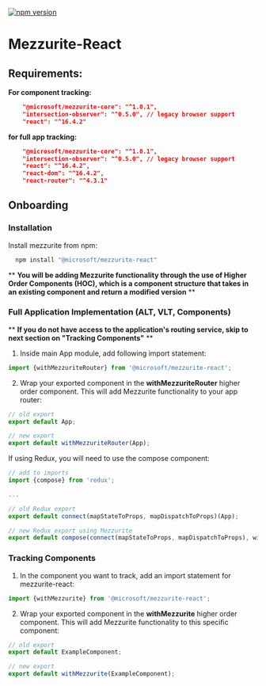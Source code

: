 [![npm version](https://badge.fury.io/js/%40microsoft%2Fmezzurite-react.svg)](https://badge.fury.io/js/%40microsoft%2Fmezzurite-react)

# Mezzurite-React

## Requirements:


**For component tracking:** 
```json
    "@microsoft/mezzurite-core": "^1.0.1",
    "intersection-observer": "^0.5.0", // legacy browser support
    "react": "^16.4.2"
```
**for full app tracking:**
```json
    "@microsoft/mezzurite-core": "^1.0.1",
    "intersection-observer": "^0.5.0", // legacy browser support
    "react": "^16.4.2",
    "react-dom": "^16.4.2",
    "react-router": "^4.3.1"
```

## Onboarding


### Installation
Install mezzurite from npm:
```javascript
  npm install "@microsoft/mezzurite-react"
```

** **You will be adding Mezzurite functionality through the use of Higher Order Components (HOC), which is a component structure that takes in an existing component and return a modified version** **

### Full Application Implementation (ALT, VLT, Components)
** **If you do not have access to the application's routing service, skip to next section on "Tracking Components"** **
1. Inside main App module, add following import statement:
```javascript
import {withMezzuriteRouter} from '@microsoft/mezzurite-react';
```
2. Wrap your exported component in the **withMezzuriteRouter** higher order component. This will add Mezzurite functionality to your app router:
```javascript
// old export
export default App;

// new export
export default withMezzuriteRouter(App);
```
If using Redux, you will need to use the compose component:
```javascript
// add to imports
import {compose} from 'redux';

...

// old Redux export
export default connect(mapStateToProps, mapDispatchToProps)(App);

// new Redux export using Mezzurite
export default compose(connect(mapStateToProps, mapDispatchToProps), withMezzuriteRouter)(App);
```

### Tracking Components
1. In the component you want to track, add an import statement for mezzurite-react:
```javascript
import {withMezzurite} from '@microsoft/mezzurite-react';
```
2. Wrap your exported component in the **withMezzurite** higher order component. This will add Mezzurite functionality to this specific component:
```javascript
// old export
export default ExampleComponent;

// new export
export default withMezzurite(ExampleComponent);
```

